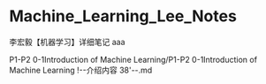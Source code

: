 # Machine_Learning_Lee_Notes
李宏毅【机器学习】详细笔记 aaa

P1-P2 0-1Introduction of Machine Learning/P1-P2 0-1Introduction of Machine Learning !--介绍内容  38'--.md
